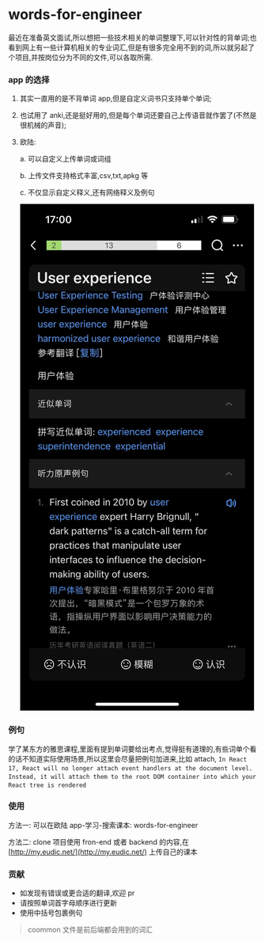 # words-for-engineer

最近在准备英文面试,所以想把一些技术相关的单词整理下,可以针对性的背单词;也看到网上有一些计算机相关的专业词汇,但是有很多完全用不到的词,所以就另起了个项目,并按岗位分为不同的文件,可以各取所需.

### app 的选择

1. 其实一直用的是不背单词 app,但是自定义词书只支持单个单词;
2. 也试用了 anki,还是挺好用的,但是每个单词还要自己上传语音就作罢了(不然是很机械的声音);
3. 欧陆:

   a. 可以自定义上传单词或词组

   b. 上传文件支持格式丰富,csv,txt,apkg 等

   c. 不仅显示自定义释义,还有网络释义及例句

   ![](/images/userexperience.jpeg)

### 例句

学了某东方的雅思课程,里面有提到单词要给出考点,觉得挺有道理的,有些词单个看的话不知道实际使用场景,所以这里会尽量把例句加进来,比如 attach, `In React 17, React will no longer attach event handlers at the document level. Instead, it will attach them to the root DOM container into which your React tree is rendered`

### 使用

方法一: 可以在欧陆 app-学习-搜索课本: words-for-engineer

方法二: clone 项目使用 fron-end 或者 backend 的内容,在 [http://my.eudic.net/](http://my.eudic.net/) 上传自己的课本

### 贡献

- 如发现有错误或更合适的翻译,欢迎 pr
- 请按照单词首字母顺序进行更新
- 使用中括号包裹例句

> coommon 文件是前后端都会用到的词汇
